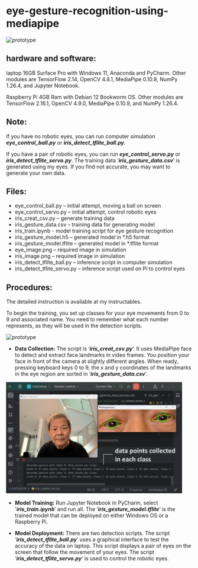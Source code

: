 # eye-gesture-recognition-using-mediapipe
<img src="/introduction.GIF" alt="prototype" height="200">

## **hardware and software:**
laptop 16GB Surface Pro with Windows 11, Anaconda and PyCharm. Other modules are TensorFlow 2.14, OpenCV 4.8.1, MediaPipe 0.10.8, NumPy 1.26.4, and Jupyter Notebook.

Raspberry Pi 4GB Ram with Debian 12 Bookworm OS. Other modules are TensorFlow 2.16.1, OpenCV 4.9.0, MediaPipe 0.10.9, and NumPy 1.26.4.

## **Note:**
If you have no robotic eyes, you can run computer simulation ***eye_control_ball.py*** or ***iris_detect_tflite_ball.py***.

If you have a pair of robotic eyes, you can run ***eye_control_servo.py*** or ***iris_detect_tflite_servo.py***.
The training data ‘***iris_gesture_data.csv***’ is generated using my eyes. If you find not accurate, you may want to generate your own data.

## **Files:**
- eye_control_ball.py – initial attempt, moving a ball on screen
- eye_control_servo.py – initial attempt, control robotic eyes
- iris_creat_csv.py – generate training data
- iris_gesture_data.csv – training data for generating model
- iris_train.ipynb - model training script for eye gesture recognition
- iris_gesture_model.h5 – generated model in *.h5 format
- iris_gesture_model.tflite – generated model in *.tflite format
- eye_image.png – required image in simulation
- iris_image.png – required image in simulation	
- iris_detect_tflite_ball.py – inference script in computer simulation
- iris_detect_tflite_servo.py – inference script used on Pi to control eyes

## **Procedures:**
The detailed instruction is available at my instructables.

To begin the training, you set up classes for your eye movements from 0 to 9 and associated name. You need to remember what each number represents, as they will be used in the detection scripts.

<img src="/eyeMove.png" alt="prototype" height="200">

- **Data Collection:**
 The script is ‘***iris_creat_csv.py***’. It uses MediaPipe face to detect and extract face landmarks in video frames. You position your face in front of the camera at slightly different angles. When ready, pressing keyboard keys 0 to 9, the x and y coordinates of the landmarks in the eye region are sorted in ‘***iris_gesture_data.csv***’.

<img src="/dataCollection.jpg" alt="prototype" height="300">

- **Model Training:**
 Run Jupyter Notebook in PyCharm, select '***iris_train.ipynb***’ and run all. The ‘***iris_gesture_model.tflite***’ is the trained model that can be deployed on either Windows OS or a Raspberry Pi.

- **Model Deployment:**
 There are two detection scripts. The script ‘***iris_detect_tflite_ball.py***’ uses a graphical interface to test the accuracy of the data on laptop. This script displays a pair of eyes on the screen that follow the movement of your eyes. The script ‘***iris_detect_tflite_servo.py***’ is used to control the robotic eyes.
